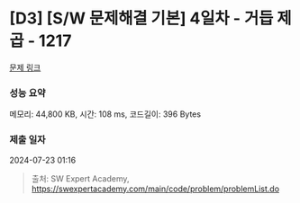 # [D3] [S/W 문제해결 기본] 4일차 - 거듭 제곱 - 1217 

[문제 링크](https://swexpertacademy.com/main/code/problem/problemDetail.do?contestProbId=AV14dUIaAAUCFAYD) 

### 성능 요약

메모리: 44,800 KB, 시간: 108 ms, 코드길이: 396 Bytes

### 제출 일자

2024-07-23 01:16



> 출처: SW Expert Academy, https://swexpertacademy.com/main/code/problem/problemList.do